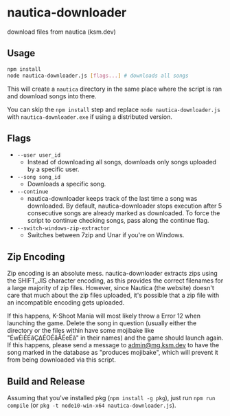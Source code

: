 # nautica-downloader
download files from nautica (ksm.dev)

## Usage

```bash
npm install
node nautica-downloader.js [flags...] # downloads all songs
```

This will create a `nautica` directory in the same place where the script is ran and download songs into there. 

You can skip the `npm install` step and replace `node nautica-downloader.js` with `nautica-downloader.exe` if using a distributed version.

## Flags

* `--user user_id`
  * Instead of downloading all songs, downloads only songs uploaded by a specific user.
* `--song song_id`
  * Downloads a specific song.
* `--continue`
  * nautica-downloader keeps track of the last time a song was downloaded. By default, nautica-downloader stops execution after 5 consecutive songs are already marked as downloaded. To force the script to continue checking songs, pass along the continue flag.
* `--switch-windows-zip-extractor`
  * Switches between 7zip and Unar if you're on Windows.

## Zip Encoding

Zip encoding is an absolute mess. nautica-downloader extracts zips using the SHIFT_JIS character encoding, as this provides the correct filenames for a large majority of zip files. However, since Nautica (the website) doesn't care that much about the zip files uploaded, it's possible that a zip file with an incompatible encoding gets uploaded.

If this happens, K-Shoot Mania will most likely throw a Error 12 when launching the game. Delete the song in question (usually either the directory or the files within have some mojibake like "ÉwÉìÉÉãÇ∆ÉOÉåÅÉeÉã" in their names) and the game should launch again. If this happens, please send a message to admin@mg.ksm.dev to have the song marked in the database as "produces mojibake", which will prevent it from being downloaded via this script.

## Build and Release

Assuming that you've installed pkg (`npm install -g pkg`), just run `npm run compile` (or `pkg -t node10-win-x64 nautica-downloader.js`).
